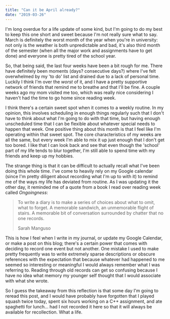 ```yaml
---
title: "Can it be April already?"
date: "2019-03-26"
---
```


I'm long overdue for a life update of some kind, but I'm going to do my best to keep this one short and sweet because I'm not really sure what to say. March is definitely the worst month of the year when you're in university: not only is the weather is both unpredictable and bad, it's also third month of the semester (when all the major work and assignments have to get done) and everyone is pretty tired of the school year.

So, that being said, the last four weeks have been a bit rough for me. There have definitely been moments (days? consecutive days?) where I've felt overwhelmed by my 'to do' list and drained due to a lack of personal time. Luckily I think I'm over the _worst_ of it, and I have a pretty supportive network of friends that remind me to breathe and that I'll be fine. A couple weeks ago my mom visited me too, which was really nice considering I haven't had the time to go home since reading week.

I think there's a certain sweet spot when it comes to a weekly routine. In my opinion, this involves scheduling in enough things regularly such that I don't have to think about what I'm going to do with that time, but having enough unscheduled time that I can be flexible about whatever special needs to happen that week. One positive thing about this month is that I feel like I'm operating within that sweet spot. The core characteristics of my weeks are all the same, but every week I'm able to mix it up just enough that I don't get too bored. I like that I can look back and see that even though the 'school' part of my life tends to blur together, I'm still able to spend time with my friends and keep up my hobbies.

The strange thing is that it can be difficult to actually recall what I've been doing this whole time. I've come to heavily rely on my Google calendar (since I'm pretty diligent about recording what I'm up to with it) to remind me of the ways my life has deviated from routine. As I was updating it the other day, it reminded me of a quote from a book I read over reading week called _Ongoingness_:

> To write a diary is to make a series of choices about what to omit, what to forget. A memorable sandwich, an unmemorable flight of stairs. A memorable bit of conversation surrounded by chatter that no one records.  
> 
> Sarah Manguso

This is how I feel when I write in my journal, or update my Google Calendar, or make a post on this blog; there's a certain power that comes with deciding to record one event but not another. One mistake I used to make pretty frequently was to write extremely sparse descriptions or obscure references with the expectation that because whatever had happened to me seemed so interesting or meaningful I would always remember what I was referring to. Reading through old records can get so confusing because I have no idea what memory my younger self thought that I would associate with what she wrote.

So I guess the takeaway from this reflection is that some day I'm going to reread this post, and I would have probably have forgotten that I played squash twice today, spent six hours working on a C++ assignment, and ate spaghetti for lunch... had I not recorded it here so that it will always be available for recollection. What a life.

